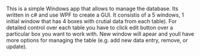 This is a simple Windows app that allows to manage the database. Its written in c# and use WPF to create a GUI. 
It consistis of a 5 windows, 1 initial window that has 4 boxes with crutial data from each table).
For detailed control over each table you have to click edit button over a particular box you want to work with.
New window will apear and youll have more options for managing the table (e.g. add new data entry, remove, or update).
